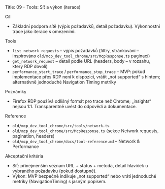 Title: 09 – Tools: Síť a výkon (iterace)

Cíl

- Základní podpora sítě (výpis požadavků, detail požadavku). Výkonnostní trace jako iterace s omezeními.

Tools

- `list_network_requests` – výpis požadavků (filtry, stránkování – inspirováno `old/mcp_dev_tool_chrome/src/McpResponse.ts` paginací)
- `get_network_request` – detail podle URL (headers, body – v rozsahu, který RDP dovolí)
- `performance_start_trace` / `performance_stop_trace` – MVP: pokud implementace přes RDP není k dispozici, vrátit „not supported“ s hintem; alternativně jednoduché Navigation Timing metriky

Poznámky

- Firefox RDP používá odlišný formát pro trace než Chrome; „insights“ nejsou 1:1. Transparentně uvést do odpovědi a dokumentace.

Reference

- `old/mcp_dev_tool_chrome/src/tools/network.ts`
- `old/mcp_dev_tool_chrome/src/McpResponse.ts` (sekce Network requests, pagination, headers)
- `old/mcp_dev_tool_chrome/docs/tool-reference.md` – Network & Performance

Akceptační kritéria

- Síť: přinejmenším seznam URL + status + metoda, detail hlaviček u vybraného požadavku (pokud dostupné).
- Výkon: MVP bezpečně indikuje „not supported“ nebo vrátí jednoduché metriky (NavigationTiming) s jasným popisem.
